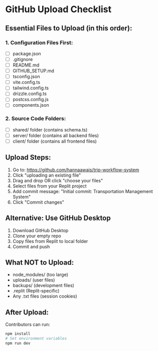 # GitHub Upload Checklist

## Essential Files to Upload (in this order):

### 1. Configuration Files First:
- [ ] package.json
- [ ] .gitignore  
- [ ] README.md
- [ ] GITHUB_SETUP.md
- [ ] tsconfig.json
- [ ] vite.config.ts
- [ ] tailwind.config.ts
- [ ] drizzle.config.ts
- [ ] postcss.config.js
- [ ] components.json

### 2. Source Code Folders:
- [ ] shared/ folder (contains schema.ts)
- [ ] server/ folder (contains all backend files)
- [ ] client/ folder (contains all frontend files)

## Upload Steps:
1. Go to: https://github.com/hannaawais/trip-workflow-system
2. Click "uploading an existing file"
3. Drag and drop OR click "choose your files"
4. Select files from your Replit project
5. Add commit message: "Initial commit: Transportation Management System"
6. Click "Commit changes"

## Alternative: Use GitHub Desktop
1. Download GitHub Desktop
2. Clone your empty repo
3. Copy files from Replit to local folder
4. Commit and push

## What NOT to Upload:
- node_modules/ (too large)
- uploads/ (user files)
- backups/ (development files)
- .replit (Replit-specific)
- Any .txt files (session cookies)

## After Upload:
Contributors can run:
```bash
npm install
# Set environment variables
npm run dev
```